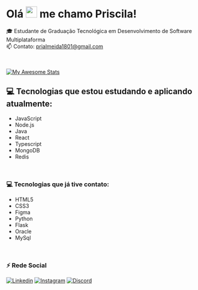 
<h1 align="left">Olá <img src="https://raw.githubusercontent.com/kaueMarques/kaueMarques/master/hi.gif" height="30px"> me chamo Priscila!</h1>
<p align="left"> 

🎓  Estudante de Graduação Tecnológica em Desenvolvimento de Software Multiplataforma<br>
📫  Contato: prialmeida1801@gmail.com

<br>

[![My Awesome Stats](https://awesome-github-stats.azurewebsites.net/user-stats/prsilva?cardType=github&theme=tokyonight)](https://git.io/awesome-stats-card)


## 💻 Tecnologias que estou estudando e aplicando atualmente: 

  - JavaScript
  - Node.js
  - Java
  - React
  - Typescript
  - MongoDB
  - Redis
  
  <br>
  
 ### 💻 Tecnologias que já tive contato:
  - HTML5
  - CSS3
  - Figma
  - Python
  - Flask
  - Oracle
  - MySql
  
<br>

### ⚡ Rede Social  

[![Linkedin](https://img.shields.io/badge/LinkedIn-0077B5?style=for-the-badge&logo=linkedin&logoColor=white)](https://www.linkedin.com/in/priscilasilva1801/)
[![Instagram](https://img.shields.io/badge/Instagram-e02c6f?style=for-the-badge&logo=instagram&logoColor=white)](https://www.instagram.com/priscilatuk/?hl=pt-br)
[![Discord](https://img.shields.io/badge/Discord-7289DA?style=for-the-badge&logo=discord&logoColor=white)](https://discord.com/channels/@me)

  
